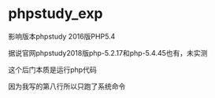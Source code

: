 # phpstudy_exp
影响版本phpstudy 2016版PHP5.4

据说官网phpstudy2018版php-5.2.17和php-5.4.45也有，未实测



这个后门本质是运行php代码

因为我写的第八行所以只跑了系统命令
